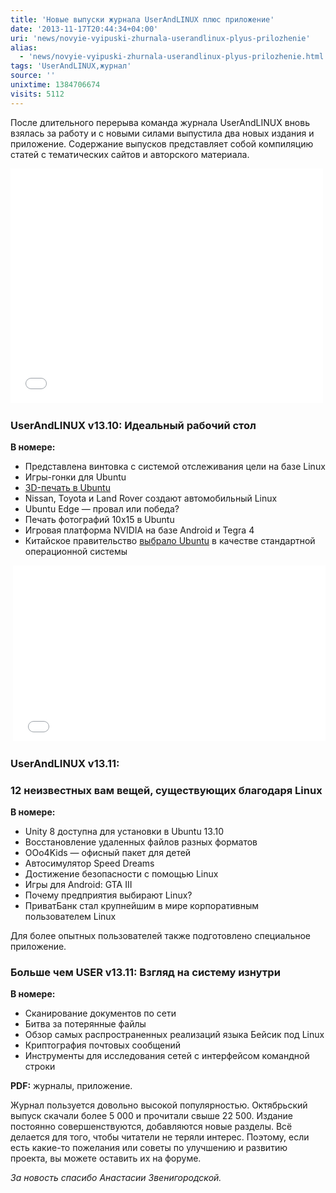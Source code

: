 ```yaml
---
title: 'Новые выпуски журнала UserAndLINUX плюс приложение'
date: '2013-11-17T20:44:34+04:00'
uri: 'news/novyie-vyipuski-zhurnala-userandlinux-plyus-prilozhenie'
alias: 
  - 'news/novyie-vyipuski-zhurnala-userandlinux-plyus-prilozhenie.html'
tags: 'UserAndLINUX,журнал'
source: ''
unixtime: 1384706674
visits: 5112
---
```

После длительного перерыва команда журнала UserAndLINUX вновь взялась за работу и с новыми силами выпустила два новых издания и приложение. Содержание выпусков представляет собой компиляцию статей с тематических сайтов и авторского материала.

<iframe src="//www.youtube.com/embed/Y2a0ExTtnI0" frameborder="0" width="500" height="375"></iframe> 

### UserAndLINUX v13.10: Идеальный рабочий стол

**В номере:**

*   Представлена винтовка с системой отслеживания цели на базе Linux
*   Игры-гонки для Ubuntu
*   [3D-печать в Ubuntu](articles/3d-pechat-v-ubuntu)
*   Nissan, Toyota и Land Rover создают автомобильный Linux
*   Ubuntu Edge — провал или победа?
*   Печать фотографий 10х15 в Ubuntu
*   Игровая платформа NVIDIA на базе Android и Tegra 4
*   Китайское правительство [выбрало Ubuntu](news/ubuntu-stala-ofitsialnoy-os-kitaya) в качестве стандартной операционной системы

 <iframe src="//www.youtube.com/embed/lpG1fVRZzJY" frameborder="0" width="500" height="281"></iframe>

### UserAndLINUX v13.11:

### 12 неизвестных вам вещей, существующих благодаря Linux

**В номере:**

*   Unity 8 доступна для установки в Ubuntu 13.10
*   Восстановление удаленных файлов разных форматов
*   OOo4Kids — офисный пакет для детей
*   Автосимулятор Speed Dreams
*   Достижение безопасности с помощью Linux
*   Игры для Android: GTA III
*   Почему предприятия выбирают Linux?
*   ПриватБанк стал крупнейшим в мире корпоративным пользователем Linux

Для более опытных пользователей также подготовлено специальное приложение.

### Больше чем USER v13.11: Взгляд на систему изнутри

**В номере:**

*   Сканирование документов по сети
*   Битва за потерянные файлы
*   Обзор самых распространенных реализаций языка Бейсик под Linux
*   Криптография почтовых сообщений
*   Инструменты для исследования сетей с интерфейсом командной строки

**PDF:** журналы, приложение.

Журнал пользуется довольно высокой популярностью. Октябрьский выпуск скачали более 5 000 и прочитали свыше 22 500. Издание постоянно совершенствуются, добавляются новые разделы. Всё делается для того, чтобы читатели не теряли интерес. Поэтому, если есть какие-то пожелания или советы по улучшению и развитию проекта, вы можете оставить их на форуме.

*За новость спасибо Анастасии Звенигородской.*
